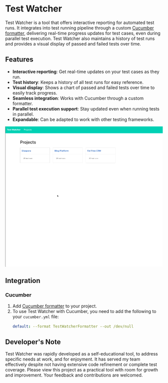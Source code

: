 # Test Watcher

Test Watcher is a tool that offers interactive reporting for automated test runs. It integrates into test running pipeline through a custom [Cucumber formatter](./lib/test_watcher_formatter.rb), delivering real-time progress updates for test cases, even during parallel test execution. Test Watcher also maintains a history of test runs and provides a visual display of passed and failed tests over time.

## Features

- **Interactive reporting**: Get real-time updates on your test cases as they run.
- **Test history**: Keeps a history of all test runs for easy reference.
- **Visual display**: Shows a chart of passed and failed tests over time to easily track progress.
- **Seamless integration**: Works with Cucumber through a custom formatter.
- **Parallel test execution support**: Stay updated even when running tests in parallel.
- **Expandable**: Can be adapted to work with other testing frameworks.

![Short demo of Test Watcher](./docs/demo.gif)

## Integration

### Cucumber

1. Add [Cucumber formatter](./lib/test_watcher_formatter.rb) to your project.
2. To use Test Watcher with Cucumber, you need to add the following to your `cucumber.yml` file:
   ```yaml
   default: --format TestWatcherFormatter --out /dev/null
   ```

## Developer's Note

Test Watcher was rapidly developed as a self-educational tool, to address specific needs at work, and for enjoyment. It has served my team effectively despite not having extensive code refinement or complete test coverage. Please view this project as a practical tool with room for growth and improvement. Your feedback and contributions are welcomed.
